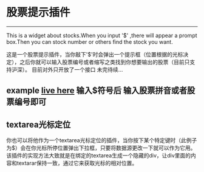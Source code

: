 # 股票提示插件

------
This is a widget about stocks.When you input '$' ,there will appear a prompt box.Then you can stock number or others find the stock you want.

这是一个股票提示插件，当你敲下'$'时会弹出一个提示框（位置根据的光标决定），之后你就可以输入股票编号或者缩写之类找到你想要输出的股票（目前只支持沪深）。 目前对外只开放了一个接口 未完待续...

example [live here](http://panjiachen.github.io/cursor-location//) 输入$符号后 输入股票拼音或者股票编号即可
------

## textarea光标定位
你也可以将他作为一个textarea光标定位的插件，当你按下某个特定键时（此例子为$）会在你光标所停位置弹出下拉框，只要将数据源更改一下就可以作为它用。
该插件的实现方法大致就是在绑定的textarea生成一个隐藏的div，让div里面的内容和textarar保持一致，通过它来获取光标的相对位置。